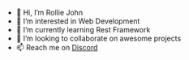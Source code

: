 - 👋 Hi, I’m Rollie John
- 👀 I’m interested in Web Development
- 🌱 I’m currently learning Rest Framework
- 💞️ I’m looking to collaborate on awesome projects
- 📫 Reach me on <a href="https://discordapp.com/users/437196662264299530">Discord</a>

<!---
RJGJ/RJGJ is a ✨ special ✨ repository because its `README.md` (this file) appears on your GitHub profile.
You can click the Preview link to take a look at your changes.
--->
